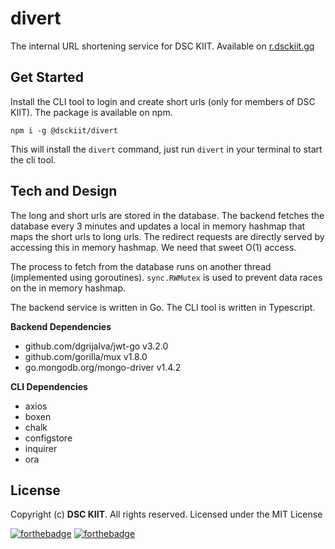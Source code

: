 # divert

The internal URL shortening service for DSC KIIT. Available on [r.dsckiit.gq](http://r.dsckiit.gq)

## Get Started

Install the CLI tool to login and create short urls (only for members of DSC KIIT). The package is available on npm.

```
npm i -g @dsckiit/divert
```

This will install the `divert` command, just run `divert` in your terminal to start the cli tool.

## Tech and Design

The long and short urls are stored in the database. The backend fetches the database every 3 minutes
and updates a local in memory hashmap that maps the short urls to long urls. The redirect requests are directly served 
by accessing this in memory hashmap. We need that sweet O(1) access.

The process to fetch from the database runs on another thread (implemented using goroutines). 
`sync.RWMutex` is used to prevent data races on the in memory hashmap.

The backend service is written in Go. The CLI tool is written in Typescript.

**Backend Dependencies**

* github.com/dgrijalva/jwt-go v3.2.0
* github.com/gorilla/mux v1.8.0
* go.mongodb.org/mongo-driver v1.4.2

**CLI Dependencies**

* axios
* boxen
* chalk
* configstore
* inquirer
* ora

## License

Copyright (c) **DSC KIIT**. All rights reserved. Licensed under the MIT License

[![forthebadge](https://forthebadge.com/images/badges/made-with-go.svg)](https://forthebadge.com)
[![forthebadge](https://forthebadge.com/images/badges/uses-js.svg)](https://forthebadge.com)